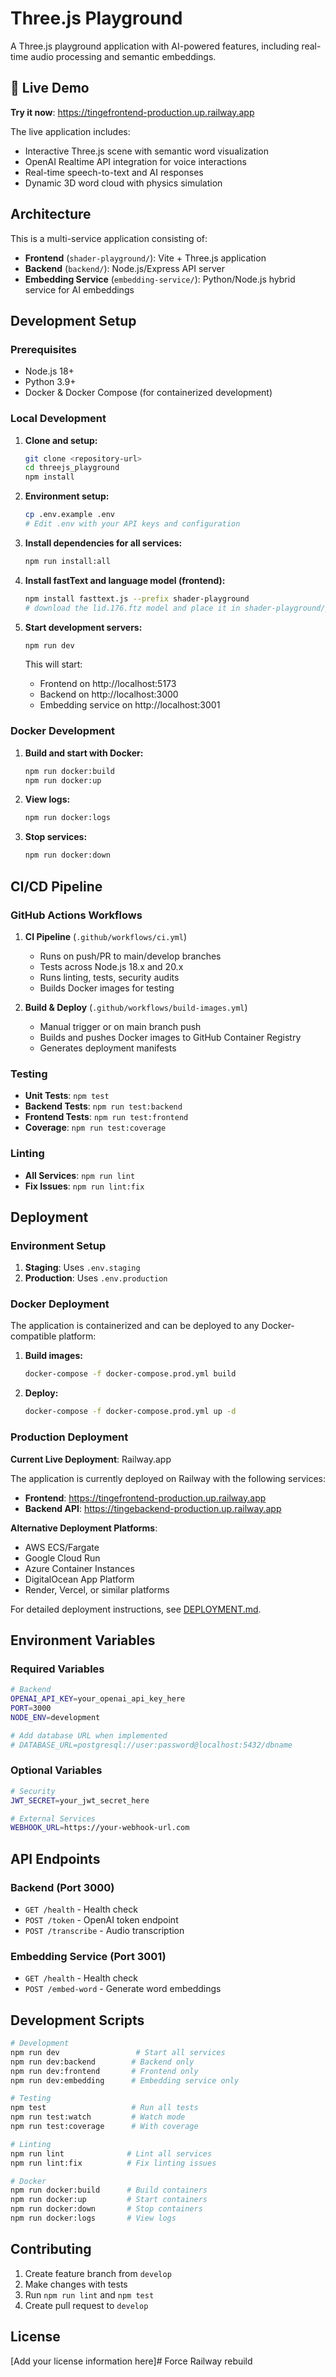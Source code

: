 # Three.js Playground

A Three.js playground application with AI-powered features, including real-time audio processing and semantic embeddings.

## 🚀 Live Demo

**Try it now**: https://tingefrontend-production.up.railway.app

The live application includes:
- Interactive Three.js scene with semantic word visualization
- OpenAI Realtime API integration for voice interactions
- Real-time speech-to-text and AI responses
- Dynamic 3D word cloud with physics simulation

## Architecture

This is a multi-service application consisting of:

- **Frontend** (`shader-playground/`): Vite + Three.js application
- **Backend** (`backend/`): Node.js/Express API server
- **Embedding Service** (`embedding-service/`): Python/Node.js hybrid service for AI embeddings

## Development Setup

### Prerequisites

- Node.js 18+ 
- Python 3.9+
- Docker & Docker Compose (for containerized development)

### Local Development

1. **Clone and setup:**
   ```bash
   git clone <repository-url>
   cd threejs_playground
   npm install
   ```

2. **Environment setup:**
   ```bash
   cp .env.example .env
   # Edit .env with your API keys and configuration
   ```

3. **Install dependencies for all services:**
   ```bash
   npm run install:all
   ```

4. **Install fastText and language model (frontend):**
   ```bash
   npm install fasttext.js --prefix shader-playground
   # download the lid.176.ftz model and place it in shader-playground/public/models
   ```
5. **Start development servers:**
   ```bash
   npm run dev
   ```

   This will start:
   - Frontend on http://localhost:5173
   - Backend on http://localhost:3000  
   - Embedding service on http://localhost:3001

### Docker Development

1. **Build and start with Docker:**
   ```bash
   npm run docker:build
   npm run docker:up
   ```

2. **View logs:**
   ```bash
   npm run docker:logs
   ```

3. **Stop services:**
   ```bash
   npm run docker:down
   ```

## CI/CD Pipeline

### GitHub Actions Workflows

1. **CI Pipeline** (`.github/workflows/ci.yml`)
   - Runs on push/PR to main/develop branches
   - Tests across Node.js 18.x and 20.x
   - Runs linting, tests, security audits
   - Builds Docker images for testing

2. **Build & Deploy** (`.github/workflows/build-images.yml`)
   - Manual trigger or on main branch push
   - Builds and pushes Docker images to GitHub Container Registry
   - Generates deployment manifests

### Testing

- **Unit Tests**: `npm test`
- **Backend Tests**: `npm run test:backend` 
- **Frontend Tests**: `npm run test:frontend`
- **Coverage**: `npm run test:coverage`

### Linting

- **All Services**: `npm run lint`
- **Fix Issues**: `npm run lint:fix`

## Deployment

### Environment Setup

1. **Staging**: Uses `.env.staging`
2. **Production**: Uses `.env.production`

### Docker Deployment

The application is containerized and can be deployed to any Docker-compatible platform:

1. **Build images:**
   ```bash
   docker-compose -f docker-compose.prod.yml build
   ```

2. **Deploy:**
   ```bash
   docker-compose -f docker-compose.prod.yml up -d
   ```

### Production Deployment

**Current Live Deployment**: Railway.app

The application is currently deployed on Railway with the following services:
- **Frontend**: https://tingefrontend-production.up.railway.app
- **Backend API**: https://tingebackend-production.up.railway.app

**Alternative Deployment Platforms**:
- AWS ECS/Fargate
- Google Cloud Run
- Azure Container Instances  
- DigitalOcean App Platform
- Render, Vercel, or similar platforms

For detailed deployment instructions, see [DEPLOYMENT.md](./DEPLOYMENT.md).

## Environment Variables

### Required Variables

```bash
# Backend
OPENAI_API_KEY=your_openai_api_key_here
PORT=3000
NODE_ENV=development

# Add database URL when implemented
# DATABASE_URL=postgresql://user:password@localhost:5432/dbname
```

### Optional Variables

```bash
# Security
JWT_SECRET=your_jwt_secret_here

# External Services
WEBHOOK_URL=https://your-webhook-url.com
```

## API Endpoints

### Backend (Port 3000)
- `GET /health` - Health check
- `POST /token` - OpenAI token endpoint
- `POST /transcribe` - Audio transcription

### Embedding Service (Port 3001)  
- `GET /health` - Health check
- `POST /embed-word` - Generate word embeddings

## Development Scripts

```bash
# Development
npm run dev                 # Start all services
npm run dev:backend        # Backend only
npm run dev:frontend       # Frontend only  
npm run dev:embedding      # Embedding service only

# Testing
npm test                   # Run all tests
npm run test:watch         # Watch mode
npm run test:coverage      # With coverage

# Linting
npm run lint              # Lint all services
npm run lint:fix          # Fix linting issues

# Docker
npm run docker:build      # Build containers
npm run docker:up         # Start containers
npm run docker:down       # Stop containers
npm run docker:logs       # View logs
```

## Contributing

1. Create feature branch from `develop`
2. Make changes with tests
3. Run `npm run lint` and `npm test`
4. Create pull request to `develop`

## License

[Add your license information here]# Force Railway rebuild
